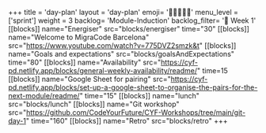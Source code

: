 +++
title = 'day-plan'
layout = 'day-plan'
emoji= '🧑🏽‍🤝‍🧑🏽'
menu_level = ['sprint']
weight = 3
backlog= 'Module-Induction'
backlog_filter= '📅 Week 1'
[[blocks]]
name="Energiser"
src="blocks/energiser"
time="30"
[[blocks]]
name="Welcome to MigraCode Barcelona"
src="https://www.youtube.com/watch?v=775DVZ2smzk&t"
[[blocks]]
name="Goals and expectations"
src="blocks/goalsAndExpectations"
time="80"
[[blocks]]
name="Availability"
src="https://cyf-pd.netlify.app/blocks/general-weekly-availability/readme/"
time=15
[[blocks]]
name="Google Sheet for pairing"
src="https://cyf-pd.netlify.app/blocks/set-up-a-google-sheet-to-organise-the-pairs-for-the-next-module/readme/"
time="15"
[[blocks]]
name="lunch"
src="blocks/lunch"
[[blocks]]
name="Git workshop"
src="https://github.com/CodeYourFuture/CYF-Workshops/tree/main/git-day-1"
time="160"
[[blocks]]
name="Retro"
src="blocks/retro"
+++
